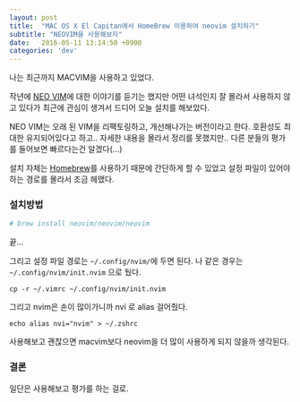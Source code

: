 ```yaml
---
layout: post
title:  "MAC OS X El Capitan에서 HomeBrew 이용하여 neovim 설치하기"
subtitle: "NEOVIM을 사용해보자"
date:   2016-05-11 13:14:50 +0900
categories: 'dev'
---
```


나는 최근까지 MACVIM을 사용하고 있었다.

작년에 [NEO VIM](http://www.neovim.io)에 대한 이야기를 듣기는 했지만 어떤 녀석인지 잘 몰라서 사용하지 않고 있다가 최근에 관심이 생겨서 드디어 오늘 설치를 해보았다.

NEO VIM는 오래 된 VIM을 리팩토링하고, 개선해나가는 버전이라고 한다. 호환성도 최대한 유지되어있다고 하고.. 자세한 내용을 몰라서 정리를 못했지만.. 다른 분들의 평가를 들어보면 빠르다는건 알겠다(...)

설치 자체는 [Homebrew](http://www.brew.sh)를 사용하기 때문에 간단하게 할 수 있었고 설정 파일이 있어야 하는 경로를 몰라서 조금 헤맸다.

### 설치방법

```bash
# brew install neovim/neovim/neovim
```

끝...

그리고 설정 파일 경로는 `~/.config/nvim/`에 두면 된다.
나 같은 경우는 `~/.config/nvim/init.nvim` 으로 뒀다.

`cp -r ~/.vimrc ~/.config/nvim/init.nvim`

그리고 nvim은 손이 많이가니까 nvi 로 alias 걸어줬다.

`echo alias nvi="nvim" > ~/.zshrc`

사용해보고 괜찮으면 macvim보다 neovim을 더 많이 사용하게 되지 않을까 생각된다.


### 결론

일단은 사용해보고 평가를 하는 걸로.
